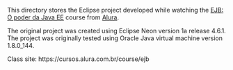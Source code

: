 <p>This directory stores the Eclipse project developed while watching the <a href="https://cursos.alura.com.br/course/ejb">EJB: O poder da Java EE</a> course from <a href="https://www.alura.com.br/">Alura</a>.</p>
<p>The original project was created using Eclipse Neon version 1a release 4.6.1. The project was originally tested using Oracle Java virtual machine  version 1.8.0_144.</p>
<p>Class site: https://cursos.alura.com.br/course/ejb</p>
